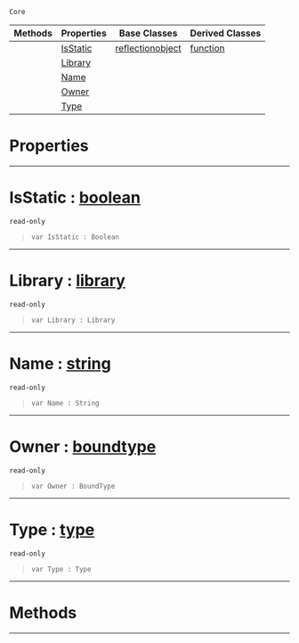  `Core`

|Methods|Properties|Base Classes|Derived Classes|
|---|---|---|---|
| |[ IsStatic](https://github.com/ZilchEngine/ZilchDocs/blob/master/code_reference/nada_base_types/member.markdown#isstatic-zilch-engine-doc)|[reflectionobject](https://github.com/ZilchEngine/ZilchDocs/blob/master/code_reference/nada_base_types/reflectionobject.markdown)|[function](https://github.com/ZilchEngine/ZilchDocs/blob/master/code_reference/nada_base_types/function.markdown)|
| |[ Library](https://github.com/ZilchEngine/ZilchDocs/blob/master/code_reference/nada_base_types/member.markdown#library-zilch-engine-docu)| | |
| |[ Name](https://github.com/ZilchEngine/ZilchDocs/blob/master/code_reference/nada_base_types/member.markdown#name-zilch-engine-documen)| | |
| |[ Owner](https://github.com/ZilchEngine/ZilchDocs/blob/master/code_reference/nada_base_types/member.markdown#owner-zilch-engine-docume)| | |
| |[ Type](https://github.com/ZilchEngine/ZilchDocs/blob/master/code_reference/nada_base_types/member.markdown#type-zilch-engine-documen)| | |


 #  Properties


---  
 #  IsStatic : [boolean](https://github.com/ZilchEngine/ZilchDocs/blob/master/code_reference/nada_base_types/boolean.markdown)

 `read-only`

> 
> ``` lang=cpp, name=Nada
> var IsStatic : Boolean


---  
 #  Library : [library](https://github.com/ZilchEngine/ZilchDocs/blob/master/code_reference/nada_base_types/library.markdown)

 `read-only`

> 
> ``` lang=cpp, name=Nada
> var Library : Library


---  
 #  Name : [string](https://github.com/ZilchEngine/ZilchDocs/blob/master/code_reference/nada_base_types/string.markdown)

 `read-only`

> 
> ``` lang=cpp, name=Nada
> var Name : String


---  
 #  Owner : [boundtype](https://github.com/ZilchEngine/ZilchDocs/blob/master/code_reference/nada_base_types/boundtype.markdown)

 `read-only`

> 
> ``` lang=cpp, name=Nada
> var Owner : BoundType


---  
 #  Type : [type](https://github.com/ZilchEngine/ZilchDocs/blob/master/code_reference/nada_base_types/type.markdown)

 `read-only`

> 
> ``` lang=cpp, name=Nada
> var Type : Type


---  
 #  Methods


---  
 

 